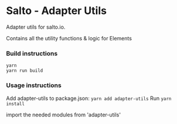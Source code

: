 # Salto - Adapter Utils

Adapter utils for salto.io.

Contains all the utility functions & logic for Elements


### Build instructions

```
yarn
yarn run build
```

### Usage instructions

Add adapter-utils to package.json: `yarn add adapter-utils`
Run `yarn install`

import the needed modules from 'adapter-utils'